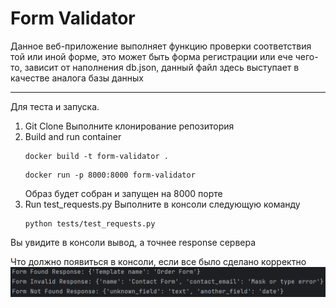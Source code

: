 # Form Validator

Данное веб-приложение выполняет функцию проверки соответствия той или иной форме, это может быть форма регистрации или ече чего-то, зависит от наполнения db.json, данный файл здесь выступает в качестве аналога базы данных  

______

Для теста и запуска.

1. Git Clone
    Выполните клонирование репозитория
2. Build and run container
    ```
    docker build -t form-validator .
    ```
    ```
    docker run -p 8000:8000 form-validator
    ```
   Образ будет собран и запущен на 8000 порте
3. Run test_requests.py
    Выполните в консоли следующую команду
    ```
    python tests/test_requests.py
    ```
   
Вы увидите в консоли вывод, а точнее response сервера

Что должно появиться в консоли, если все было сделано корректно
![alter Test example](/images/img.png)